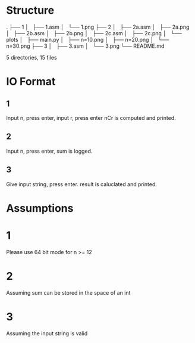 # Structure
.
├── 1
│   ├── 1.asm
│   └── 1.png
├── 2
│   ├── 2a.asm
│   ├── 2a.png
│   ├── 2b.asm
│   ├── 2b.png
│   ├── 2c.asm
│   ├── 2c.png
│   └── plots
│       ├── main.py
│       ├── n=10.png
│       ├── n=20.png
│       └── n=30.png
├── 3
│   ├── 3.asm
│   └── 3.png
└── README.md

5 directories, 15 files


# IO Format
## 1
Input n, press enter, input r, press enter
nCr is computed and printed.

## 2
Input n, press enter,
sum is logged.

## 3
Give input string, press enter.
result is caluclated and printed.

# Assumptions
# 1
Please use 64 bit mode for n >= 12

# 2
Assuming sum can be stored in the space of an int

# 3
Assuming the input string is valid

